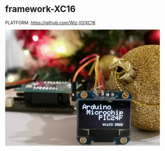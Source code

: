 # framework-XC16

PLATFORM: https://github.com/Wiz-IO/XC16


![pic](https://raw.githubusercontent.com/Wiz-IO/LIB/master/images/arduino_pic24f.jpg)
